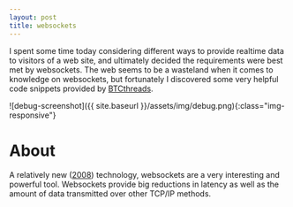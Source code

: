 ```yaml
---
layout: post
title: websockets
---
```


I spent some time today considering different ways to provide realtime data to visitors of a web site, and ultimately decided the requirements were best met by websockets. The web seems to be a wasteland when it comes to knowledge on websockets, but fortunately I discovered some very helpful code snippets provided by [BTCthreads](http://btcthreads.com/display-real-time-bitcoin-transactions-with-jquery-and-websocket/).

![debug-screenshot]({{ site.baseurl }}/assets/img/debug.png){:class="img-responsive"}  

# About

A relatively new ([2008](https://en.wikipedia.org/wiki/WebSocket)) technology, websockets are a very interesting and powerful tool. Websockets provide big reductions in latency as well as the amount of data transmitted over other TCP/IP methods.
